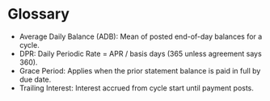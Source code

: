 # Glossary
- Average Daily Balance (ADB): Mean of posted end-of-day balances for a cycle.
- DPR: Daily Periodic Rate = APR / basis days (365 unless agreement says 360).
- Grace Period: Applies when the prior statement balance is paid in full by due date.
- Trailing Interest: Interest accrued from cycle start until payment posts.
